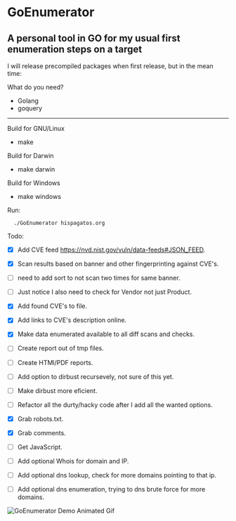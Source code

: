 # GoEnumerator
A personal tool in GO for my usual first enumeration steps on a target
---

I will release precompiled packages when first release, but in the mean time:

What do you need?
- Golang
- goquery

---
Build for GNU/Linux  
- make

Build for Darwin
- make darwin

Build for Windows
- make windows

Run:

```  
  ./GoEnumerator hispagatos.org
```


Todo:
- [x] Add CVE feed https://nvd.nist.gov/vuln/data-feeds#JSON_FEED.
- [x] Scan results based on banner and other fingerprinting against CVE's.
 - [ ] need to add sort to not scan two times for same banner.
 - [ ] Just notice I also need to check for Vendor not just Product.
 - [x] Add found CVE's to file.
 - [x] Add links to CVE's description online.
- [x] Make data enumerated available to all diff scans and checks.
- [ ] Create report out of tmp files.
- [ ] Create HTMl/PDF reports.
- [ ] Add option to dirbust recursevely, not sure of this yet.
 - [ ] Make dirbust more eficient.
- [ ] Refactor all the durty/hacky code after I add all the wanted options.
- [x] Grab robots.txt.
- [x] Grab comments.
- [ ]  Get JavaScript. 
- [ ] Add optional Whois for domain and IP.
- [ ] Add optional dns lookup, check for more domains pointing to that ip.
- [ ] Add optional dns enumeration, trying to dns brute force for more domains.


![GoEnumerator Demo Animated Gif](https://github.com/ReK2Fernandez/GoEnumerator/blob/master/demo-goenumerator.gif)

